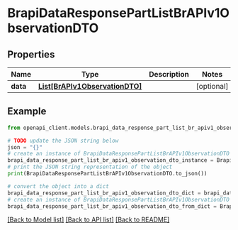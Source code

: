 # BrapiDataResponsePartListBrAPIv1ObservationDTO


## Properties

Name | Type | Description | Notes
------------ | ------------- | ------------- | -------------
**data** | [**List[BrAPIv1ObservationDTO]**](BrAPIv1ObservationDTO.md) |  | [optional] 

## Example

```python
from openapi_client.models.brapi_data_response_part_list_br_apiv1_observation_dto import BrapiDataResponsePartListBrAPIv1ObservationDTO

# TODO update the JSON string below
json = "{}"
# create an instance of BrapiDataResponsePartListBrAPIv1ObservationDTO from a JSON string
brapi_data_response_part_list_br_apiv1_observation_dto_instance = BrapiDataResponsePartListBrAPIv1ObservationDTO.from_json(json)
# print the JSON string representation of the object
print(BrapiDataResponsePartListBrAPIv1ObservationDTO.to_json())

# convert the object into a dict
brapi_data_response_part_list_br_apiv1_observation_dto_dict = brapi_data_response_part_list_br_apiv1_observation_dto_instance.to_dict()
# create an instance of BrapiDataResponsePartListBrAPIv1ObservationDTO from a dict
brapi_data_response_part_list_br_apiv1_observation_dto_from_dict = BrapiDataResponsePartListBrAPIv1ObservationDTO.from_dict(brapi_data_response_part_list_br_apiv1_observation_dto_dict)
```
[[Back to Model list]](../README.md#documentation-for-models) [[Back to API list]](../README.md#documentation-for-api-endpoints) [[Back to README]](../README.md)


